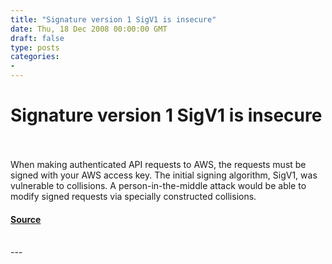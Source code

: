 ```yaml
---
title: "Signature version 1 SigV1 is insecure"
date: Thu, 18 Dec 2008 00:00:00 GMT
draft: false
type: posts
categories: 
- 
---
```

# Signature version 1 SigV1 is insecure

<br/>

<br/>
When making authenticated API requests to AWS, the requests must be signed with your AWS access key. The initial signing algorithm, SigV1, was vulnerable to collisions. A person-in-the-middle attack would be able to modify signed requests via specially constructed collisions.

#### [Source](https://www.cloudvulndb.org/aws-sigv1-insecure)

<br/>
---
